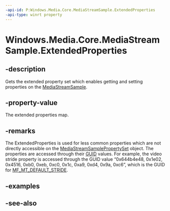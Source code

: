 ```yaml
---
-api-id: P:Windows.Media.Core.MediaStreamSample.ExtendedProperties
-api-type: winrt property
---
```


<!-- Property syntax
public Windows.Media.Core.MediaStreamSamplePropertySet ExtendedProperties { get; }
-->

# Windows.Media.Core.MediaStreamSample.ExtendedProperties

## -description
Gets the extended property set which enables getting and setting properties on the [MediaStreamSample](mediastreamsample.md).

## -property-value
The extended properties map.

## -remarks
The ExtendedProperties is used for less common properties which are not directly accessible on the [MediaStreamSamplePropertySet](mediastreamsamplepropertyset.md) object. The properties are accessed through their [GUID](/windows/win32/api/guiddef/ns-guiddef-guid) values. For example, the video stride property is accessed through the GUID value “0x644b4e48, 0x1e02, 0x4516, 0xb0, 0xeb, 0xc0, 0x1c, 0xa9, 0xd4, 0x9a, 0xc6”, which is the GUID for [MF_MT_DEFAULT_STRIDE](https://docs.microsoft.com/windows/desktop/medfound/mf-mt-default-stride-attribute).

## -examples

## -see-also
